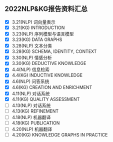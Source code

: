 ## 2022NLP&KG报告资料汇总

- [x] 3.21(NLP)  词向量表示
- [x] 3.21(KG)    INTRODUCTION
- [x] 3.23(NLP)  序列模型与语言模型
- [x] 3.23(KG)    DATA GRAPHS
- [x] 3.28(NLP)  文本分类
- [x] 3.28(KG)    SCHEMA, IDENTITY, CONTEXT
- [x] 3.30(NLP)  情感分析
- [x] 3.30(KG)    DEDUCTIVE KNOWLEDGE
- [x] 4.4(NLP)    信息检索
- [x] 4.4(KG)      INDUCTIVE KNOWLEDGE
- [x] 4.6(NLP)    问答系统
- [x] 4.6(KG)      CREATION AND ENRICHMENT
- [x] 4.11(NLP)  对话系统
- [x] 4.11(KG)    QUALITY ASSESSMENT
- [ ] 4.13(NLP)  对话系统
- [ ] 4.13(KG)    REFINEMENT
- [ ] 4.18(NLP)  机器翻译
- [ ] 4.18(KG)    PUBLICATION
- [ ] 4.20(NLP)  机器翻译
- [ ] 4.20(KG)    KNOWLEDGE GRAPHS IN PRACTICE
